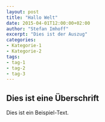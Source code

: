 ```yaml
---
layout: post
title: "Hallo Welt"
date: 2015-04-01T12:00:00+02:00
author: "Stefan Imhoff"
excerpt: "Dies ist der Auszug"
categories:
- Kategorie-1
- Kategorie-2
tags:
- tag-1
- tag-2
- tag-3
---
```


## Dies ist eine Überschrift

Dies ist ein Beispiel-Text.
